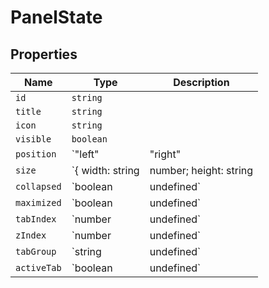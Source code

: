 # PanelState

## Properties

| Name | Type | Description |
|------|------|-------------|
| `id` | `string` |  |
| `title` | `string` |  |
| `icon` | `string` |  |
| `visible` | `boolean` |  |
| `position` | `"left" | "right" | "top" | "bottom" | "center" | "float"` |  |
| `size` | `{ width: string | number; height: string | number; }` |  |
| `collapsed` | `boolean | undefined` |  |
| `maximized` | `boolean | undefined` |  |
| `tabIndex` | `number | undefined` |  |
| `zIndex` | `number | undefined` |  |
| `tabGroup` | `string | undefined` |  |
| `activeTab` | `boolean | undefined` |  |

